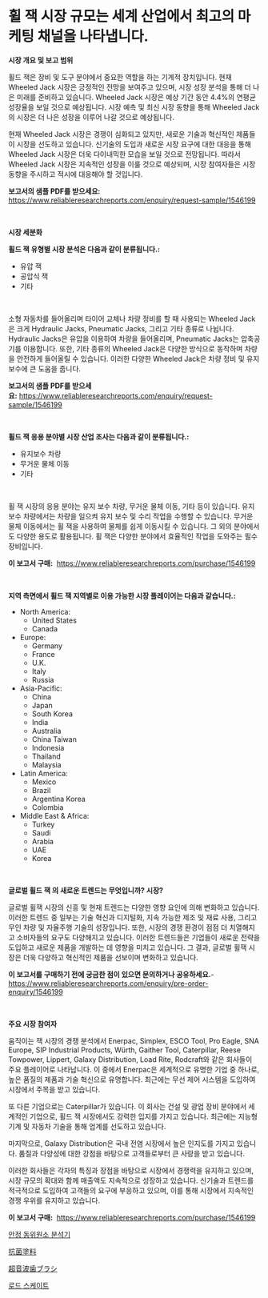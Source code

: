 <p><h1>휠 잭 시장 규모는 세계 산업에서 최고의 마케팅 채널을 나타냅니다.</h1></p><p><strong>시장 개요 및 보고 범위</strong></p>
<p><p>휠드 잭은 장비 및 도구 분야에서 중요한 역할을 하는 기계적 장치입니다. 현재 Wheeled Jack 시장은 긍정적인 전망을 보여주고 있으며, 시장 성장 분석을 통해 더 나은 미래를 준비하고 있습니다. Wheeled Jack 시장은 예상 기간 동안 4.4%의 연평균성장율을 보일 것으로 예상됩니다. 시장 예측 및 최신 시장 동향을 통해 Wheeled Jack의 시장은 더 나은 성장을 이루어 나갈 것으로 예상됩니다.</p><p>현재 Wheeled Jack 시장은 경쟁이 심화되고 있지만, 새로운 기술과 혁신적인 제품들이 시장을 선도하고 있습니다. 신기술의 도입과 새로운 시장 요구에 대한 대응을 통해 Wheeled Jack 시장은 더욱 다이내믹한 모습을 보일 것으로 전망됩니다. 따라서 Wheeled Jack 시장은 지속적인 성장을 이룰 것으로 예상되며, 시장 참여자들은 시장 동향을 주시하고 적시에 대응해야 할 것입니다.</p></p>
<p><strong>보고서의 샘플 PDF를 받으세요:</strong> <a href="https://www.reliableresearchreports.com/enquiry/request-sample/1546199">https://www.reliableresearchreports.com/enquiry/request-sample/1546199</a></p>
<p>&nbsp;</p>
<p><strong>시장 세분화</strong></p>
<p><strong>휠드 잭 유형별 시장 분석은 다음과 같이 분류됩니다.:</strong></p>
<p><ul><li>유압 잭</li><li>공압식 잭</li><li>기타</li></ul></p>
<p>&nbsp;</p>
<p><p>소형 자동차를 들어올리며 타이어 교체나 차량 정비를 할 때 사용되는 Wheeled Jack은 크게 Hydraulic Jacks, Pneumatic Jacks, 그리고 기타 종류로 나뉩니다. Hydraulic Jacks은 유압을 이용하여 차량을 들어올리며, Pneumatic Jacks는 압축공기를 이용합니다. 또한, 기타 종류의 Wheeled Jack은 다양한 방식으로 동작하며 차량을 안전하게 들어올릴 수 있습니다. 이러한 다양한 Wheeled Jack은 차량 정비 및 유지보수에 큰 도움을 줍니다.</p></p>
<p><strong>보고서의 샘플 PDF를 받으세요:</strong>&nbsp;<a href="https://www.reliableresearchreports.com/enquiry/request-sample/1546199">https://www.reliableresearchreports.com/enquiry/request-sample/1546199</a></p>
<p>&nbsp;</p>
<p><strong> 휠드 잭 응용 분야별 시장 산업 조사는 다음과 같이 분류됩니다.:</strong></p>
<p><ul><li>유지보수 차량</li><li>무거운 물체 이동</li><li>기타</li></ul></p>
<p>&nbsp;</p>
<p><p>휠 잭 시장의 응용 분야는 유지 보수 차량, 무거운 물체 이동, 기타 등이 있습니다. 유지 보수 차량에서는 차량을 일으켜 유지 보수 및 수리 작업을 수행할 수 있습니다. 무거운 물체 이동에서는 휠 잭을 사용하여 물체를 쉽게 이동시킬 수 있습니다. 그 외의 분야에서도 다양한 용도로 활용됩니다. 휠 잭은 다양한 분야에서 효율적인 작업을 도와주는 필수 장비입니다.</p></p>
<p><strong>이 보고서 구매:</strong>&nbsp; <a href="https://www.reliableresearchreports.com/purchase/1546199">https://www.reliableresearchreports.com/purchase/1546199</a></p>
<p>&nbsp;</p>
<p><strong>지역 측면에서 휠드 잭 지역별로 이용 가능한 시장 플레이어는 다음과 같습니다.:</strong></p>
<p><ul>
    <li>
        North America:
        <ul>
            <li>United States</li>
            <li>Canada</li>
        </ul>
    </li>
    <li>
        Europe:
        <ul>
            <li>Germany</li>
            <li>France</li>
            <li>U.K.</li>
            <li>Italy</li>
            <li>Russia</li>
        </ul>
    </li>
    <li>
        Asia-Pacific:
        <ul>
            <li>China</li>
            <li>Japan</li>
            <li>South Korea</li>
            <li>India</li>
            <li>Australia</li>
            <li>China Taiwan</li>
            <li>Indonesia</li>
            <li>Thailand</li>
            <li>Malaysia</li>
        </ul>
    </li>
    <li>
        Latin America:
        <ul>
            <li>Mexico</li>
            <li>Brazil</li>
            <li>Argentina Korea</li>
            <li>Colombia</li>
        </ul>
    </li>
    <li>
        Middle East & Africa:
        <ul>
            <li>Turkey</li>
            <li>Saudi</li>
            <li>Arabia</li>
            <li>UAE</li>
            <li>Korea</li>
        </ul>
    </li>
    </ul></p>
<p>&nbsp;</p>
<p><strong>글로벌 휠드 잭 의 새로운 트렌드는 무엇입니까? 시장?</strong></p>
<p><p>글로벌 휠잭 시장의 신흥 및 현재 트렌드는 다양한 영향 요인에 의해 변화하고 있습니다. 이러한 트렌드 중 일부는 기술 혁신과 디지털화, 지속 가능한 제조 및 재료 사용, 그리고 무인 차량 및 자율주행 기술의 성장입니다. 또한, 시장의 경쟁 환경이 점점 더 치열해지고 소비자들의 요구도 다양해지고 있습니다. 이러한 트렌드들은 기업들이 새로운 전략을 도입하고 새로운 제품을 개발하는 데 영향을 미치고 있습니다. 그 결과, 글로벌 휠잭 시장은 더욱 다양하고 혁신적인 제품을 선보이며 변화하고 있습니다.</p></p>
<p><strong>이 보고서를 구매하기 전에 궁금한 점이 있으면 문의하거나 공유하세요.</strong>- <a href="https://www.reliableresearchreports.com/enquiry/pre-order-enquiry/1546199">https://www.reliableresearchreports.com/enquiry/pre-order-enquiry/1546199</a></p>
<p>&nbsp;</p>
<p><strong>주요 시장 참여자</strong></p>
<p><p>움직이는 잭 시장의 경쟁 분석에서 Enerpac, Simplex, ESCO Tool, Pro Eagle, SNA Europe, SIP Industrial Products, Würth, Gaither Tool, Caterpillar, Reese Towpower, Lippert, Galaxy Distribution, Load Rite, Rodcraft와 같은 회사들이 주요 플레이어로 나타납니다. 이 중에서 Enerpac은 세계적으로 유명한 기업 중 하나로, 높은 품질의 제품과 기술 혁신으로 유명합니다. 최근에는 무선 제어 시스템을 도입하여 시장에서 주목을 받고 있습니다.</p><p>또 다른 기업으로는 Caterpillar가 있습니다. 이 회사는 건설 및 광업 장비 분야에서 세계적인 기업으로, 휠드 잭 시장에서도 강력한 입지를 가지고 있습니다. 최근에는 지능형 기계 및 자동차 기술을 통해 업계를 선도하고 있습니다.</p><p>마지막으로, Galaxy Distribution은 국내 전염 시장에서 높은 인지도를 가지고 있습니다. 품질과 다양성에 대한 강점을 바탕으로 고객들로부터 큰 사랑을 받고 있습니다.</p><p>이러한 회사들은 각자의 특징과 장점을 바탕으로 시장에서 경쟁력을 유지하고 있으며, 시장 규모의 확대와 함께 매출액도 지속적으로 성장하고 있습니다. 신기술과 트렌드를 적극적으로 도입하여 고객들의 요구에 부응하고 있으며, 이를 통해 시장에서 지속적인 경쟁 우위를 유지하고 있습니다.</p></p>
<p><strong>이 보고서 구매:</strong>&nbsp;&nbsp;<a href="https://www.reliableresearchreports.com/purchase/1546199">https://www.reliableresearchreports.com/purchase/1546199</a></p>
<p><p><a href="https://medium.com/@kirby6567566/%EC%95%88%EC%A0%95-%EB%8F%99%EC%9C%84%EC%9B%90%EC%86%8C-%EB%B6%84%EC%84%9D%EA%B8%B0-%EC%8B%9C%EC%9E%A5-%EC%9C%A0%ED%98%95-%EC%9D%91%EC%9A%A9-%EB%B0%8F-%EC%A7%80%EB%A6%AC%EB%B3%84-%EC%A2%85%ED%95%A9-%ED%8F%89%EA%B0%80-0f40d96ee975">안정 동위원소 분석기</a></p><p><a href="https://medium.com/@barrymundy88/%E6%8A%97%E8%8F%8C%E5%A1%97%E6%96%99%E5%B8%82%E5%A0%B4%E8%A6%8F%E6%A8%A1-%E5%B8%82%E5%A0%B4%E5%B1%95%E6%9C%9B%E3%81%8A%E3%82%88%E3%81%B3%E5%B8%82%E5%A0%B4%E4%BA%88%E6%B8%AC-2024%E5%B9%B4%E3%81%8B%E3%82%892031%E5%B9%B4-46c11758943f">抗菌塗料</a></p><p><a href="https://medium.com/@levihamilton5801940/%E3%82%A6%E3%83%AB%E3%83%88%E3%83%A9%E3%82%BD%E3%83%8B%E3%83%83%E3%82%AF%E6%AD%AF%E3%83%96%E3%83%A9%E3%82%B7%E5%B8%82%E5%A0%B4-%E5%B8%82%E5%A0%B4%E3%82%B7%E3%82%A7%E3%82%A2-%E5%B8%82%E5%A0%B4%E3%83%88%E3%83%AC%E3%83%B3%E3%83%89-%E3%81%8A%E3%82%88%E3%81%B3%E5%B0%86%E6%9D%A5%E3%81%AE%E6%88%90%E9%95%B7%E3%81%AE%E6%8E%A2%E7%B4%A2-f93fb89b4780">超音波歯ブラシ</a></p><p><a href="https://github.com/fernandotryO5lson96765/Market-Research-Report-List-1/blob/main/586530713302.md">로드 스케이트</a></p></p>

